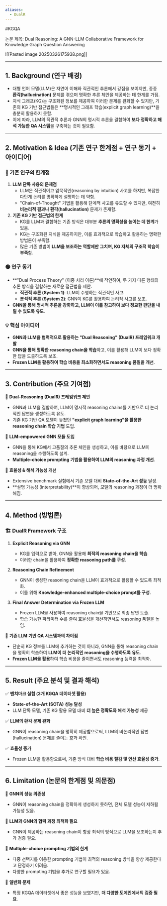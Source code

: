 ```yaml
---
aliases:
  - DualR
---
```

#KGQA

논문 제목: Dual Reasoning: A GNN-LLM Collaborative Framework for Knowledge Graph Question Answering

![[Pasted image 20250326175938.png]]
***
## 1. Background (연구 배경)

- 대형 언어 모델(LLM)은 자연어 이해와 직관적인 추론에서 강점을 보이지만, 종종 **환각(hallucination)** 문제를 겪으며 명확한 추론 체인을 제공하는 데 한계를 가짐.
- 지식 그래프(KG)는 구조화된 정보를 제공하여 이러한 문제를 완화할 수 있지만, 기존의 KG 기반 접근법들은 **명시적인 그래프 학습(explicit graph learning)**을 충분히 활용하지 못함.
- 이에 따라, LLM의 직관적 추론과 GNN의 명시적 추론을 결합하여 **보다 정확하고 해석 가능한 QA 시스템**을 구축하는 것이 필요함.

---

## 2. Motivation & Idea (기존 연구 한계점 + 연구 동기 + 아이디어)

### 🔴 기존 연구의 한계점

1. **LLM 단독 사용의 문제점**
    - LLM은 직관적이고 암묵적인(reasoning by intuition) 사고를 하지만, 복잡한 다단계 논리를 명확하게 설명하는 데 약함.
    - "Chain-of-Thought" 기법을 활용해 단계적 사고를 유도할 수 있지만, 여전히 **비논리적 결과나 환각(hallucination)** 문제가 존재함.
2. **기존 KG 기반 접근법의 한계**
    - KG를 LLM과 결합하는 기존 방식은 대부분 **추론의 명확성을 높이는 데 한계**가 있음.
    - KG는 구조화된 지식을 제공하지만, 이를 효과적으로 학습하고 활용하는 명확한 방법론이 부족함.
    - 많은 기존 방법이 **LLM을 보조하는 역할에만 그치며, KG 자체의 구조적 학습이 부족**함.

### 🟢 연구 동기

- **"Dual Process Theory" (이중 처리 이론)**에 착안하여, 두 가지 다른 형태의 추론 방식을 결합하는 새로운 접근법을 제안.
    - **직관적 추론 (System 1)**: LLM이 수행하는 직관적인 사고.
    - **분석적 추론 (System 2)**: GNN이 KG를 활용하여 논리적 사고를 보조.
- **GNN을 통해 명시적 추론을 강화하고, LLM이 이를 참고하여 보다 정교한 판단을 내릴 수 있도록 유도**.

### 💡 핵심 아이디어

- **GNN과 LLM을 협력적으로 활용하는 "Dual Reasoning" (DualR) 프레임워크 개발**
- **GNN을 통해 명확한 reasoning chain을 학습**하고, 이를 활용해 LLM이 보다 정확한 답을 도출하도록 보조.
- **Frozen LLM을 활용하여 학습 비용을 최소화하면서도 reasoning 품질을 개선**.

---

## 3. Contribution (주요 기여점)

🔹 **Dual-Reasoning (DualR) 프레임워크 제안**
- GNN과 LLM을 결합하여, LLM이 명시적 reasoning chains를 기반으로 더 논리적인 답변을 생성하도록 유도.
- 기존 KG 기반 QA 모델이 놓쳤던 **"explicit graph learning"을 활용한 reasoning chain 학습 기법** 도입.

🔹 **LLM-empowered GNN 모듈 도입**
- GNN을 통해 KG에서 고품질의 추론 체인을 생성하고, 이를 바탕으로 LLM이 reasoning을 수행하도록 설계.
- **Multiple-choice prompting 기법을 활용하여 LLM의 reasoning 과정 개선**.

🔹 **효율성 & 해석 가능성 개선**
- Extensive benchmark 실험에서 기존 모델 대비 **State-of-the-Art 성능** 달성.
- **설명 가능성 (interpretability)**이 향상되어, 모델의 reasoning 과정이 더 명확해짐.

---

## 4. Method (방법론)

### 🏗 **DualR Framework 구조**

1. **Explicit Reasoning via GNN**
    
    - KG를 입력으로 받아, GNN을 활용해 **최적의 reasoning chain을 학습**.
    - 이러한 chain을 활용하여 **정확한 reasoning path를 구성**.
2. **Reasoning Chain Refinement**
    
    - GNN이 생성한 reasoning chain을 LLM이 효과적으로 활용할 수 있도록 최적화.
    - 이를 위해 **Knowledge-enhanced multiple-choice prompt를 구성**.
3. **Final Answer Determination via Frozen LLM**
    
    - Frozen LLM을 사용하여 reasoning chain을 기반으로 최종 답변 도출.
    - 학습 가능한 파라미터 수를 줄여 효율성을 개선하면서도 reasoning 품질을 높임.

📌 **기존 LLM 기반 QA 시스템과의 차이점**

- 단순히 KG 정보를 LLM에 추가하는 것이 아니라, GNN을 통해 reasoning chain을 명확히 학습하여 **LLM이 더 논리적인 reasoning을 수행하도록 유도**.
- **Frozen LLM을 활용**하여 학습 비용을 줄이면서도 reasoning 능력을 최적화.

---

## 5. Result (주요 분석 및 결과 해석)

✅ **벤치마크 실험 (3개 KGQA 데이터셋 활용)**

- **State-of-the-Art (SOTA) 성능 달성**
- LLM 단독 모델, 기존 KG 활용 모델 대비 **더 높은 정확도와 해석 가능성** 제공

✅ **LLM의 환각 문제 완화**

- GNN이 reasoning chain을 명확히 제공함으로써, LLM의 비논리적인 답변(hallucination) 문제를 줄이는 효과 확인.

✅ **효율성 증가**

- Frozen LLM을 활용함으로써, 기존 방식 대비 **학습 비용 절감 및 연산 효율성 증가**.

---

## 6. Limitation (논문의 한계점 및 의문점)

🔸 **GNN의 성능 의존성**
- GNN이 reasoning chain을 정확하게 생성하지 못하면, 전체 모델 성능이 저하될 가능성 있음.

🔸 **LLM과 GNN의 협력 과정 최적화 필요**
- GNN이 제공하는 reasoning chain이 항상 최적의 방식으로 LLM을 보조하는지 추가 검증 필요.

🔸 **Multiple-choice prompting 기법의 한계**
- 다중 선택지를 이용한 prompting 기법이 최적의 reasoning 방식을 항상 제공한다고 단정하기 어려움.
- 다양한 prompting 기법을 추가로 연구할 필요가 있음.

🔸 **일반화 문제**
- 특정 KGQA 데이터셋에서 좋은 성능을 보였지만, **더 다양한 도메인에서의 검증 필요**.